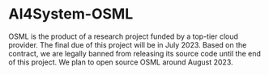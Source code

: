 # AI4System-OSML

OSML is the product of a research project funded by a top-tier cloud provider. The final due of this project will be in July 2023. Based on the contract, we are legally banned from releasing its source code until the end of this project. We plan to open source OSML around August 2023.
